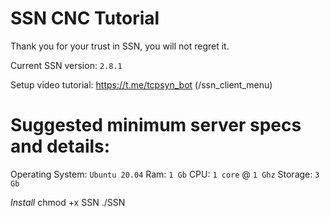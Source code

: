 # SSN CNC Tutorial

Thank you for your trust in SSN, you will not regret it.

Current SSN version: `2.8.1`

Setup video tutorial: https://t.me/tcpsyn_bot (/ssn_client_menu)

# Suggested minimum server specs and details:

Operating System: `Ubuntu 20.04`
Ram: `1 Gb`
CPU: `1 core` @ `1 Ghz`
Storage: `3 Gb`

*Install*
chmod +x SSN
./SSN <port>